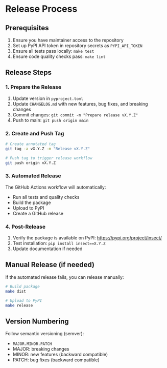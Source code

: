 # Release Process

## Prerequisites

1. Ensure you have maintainer access to the repository
2. Set up PyPI API token in repository secrets as `PYPI_API_TOKEN`
3. Ensure all tests pass locally: `make test`
4. Ensure code quality checks pass: `make lint`

## Release Steps

### 1. Prepare the Release

1. Update version in `pyproject.toml`
2. Update `CHANGELOG.md` with new features, bug fixes, and breaking changes
3. Commit changes: `git commit -m "Prepare release vX.Y.Z"`
4. Push to main: `git push origin main`

### 2. Create and Push Tag

```bash
# Create annotated tag
git tag -a vX.Y.Z -m "Release vX.Y.Z"

# Push tag to trigger release workflow
git push origin vX.Y.Z
```

### 3. Automated Release

The GitHub Actions workflow will automatically:
- Run all tests and quality checks
- Build the package
- Upload to PyPI
- Create a GitHub release

### 4. Post-Release

1. Verify the package is available on PyPI: https://pypi.org/project/insect/
2. Test installation: `pip install insect==X.Y.Z`
3. Update documentation if needed

## Manual Release (if needed)

If the automated release fails, you can release manually:

```bash
# Build package
make dist

# Upload to PyPI
make release
```

## Version Numbering

Follow semantic versioning (semver):
- `MAJOR.MINOR.PATCH`
- MAJOR: breaking changes
- MINOR: new features (backward compatible)
- PATCH: bug fixes (backward compatible)